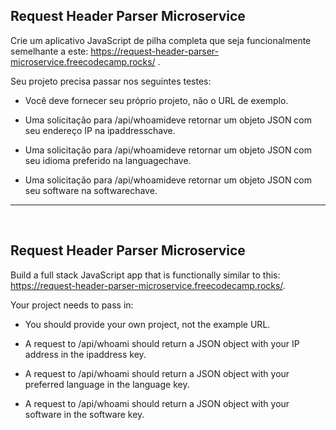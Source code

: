 ## Request Header Parser Microservice

Crie um aplicativo JavaScript de pilha completa que seja funcionalmente semelhante a este: https://request-header-parser-microservice.freecodecamp.rocks/ . 

Seu projeto precisa passar nos seguintes testes:

  - Você deve fornecer seu próprio projeto, não o URL de exemplo.

  - Uma solicitação para /api/whoamideve retornar um objeto JSON com seu endereço IP na ipaddresschave.

  - Uma solicitação para /api/whoamideve retornar um objeto JSON com seu idioma preferido na languagechave.

  - Uma solicitação para /api/whoamideve retornar um objeto JSON com seu software na softwarechave.

<hr>
<br>

## Request Header Parser Microservice

Build a full stack JavaScript app that is functionally similar to this: https://request-header-parser-microservice.freecodecamp.rocks/. 


Your project needs to pass in:

  - You should provide your own project, not the example URL.

  - A request to /api/whoami should return a JSON object with your IP address in the ipaddress key.

  - A request to /api/whoami should return a JSON object with your preferred language in the language key.

  - A request to /api/whoami should return a JSON object with your software in the software key.
